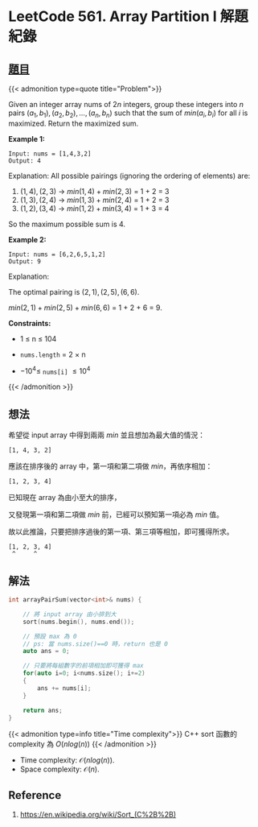 # LeetCode 561. Array Partition I 解題紀錄


## [題目](https://leetcode.com/problems/array-partition-i/)


{{< admonition type=quote title="Problem">}}

Given an integer array nums of 2$n$ integers, group these integers into $n$ pairs $(a_1, b_1), (a_2, b_2), ..., (a_n, b_n)$ such that the sum of $min(a_i, b_i)$ for all $i$ is maximized. Return the maximized sum.

 

**Example 1:**
```
Input: nums = [1,4,3,2]
Output: 4
```
Explanation: All possible pairings (ignoring the ordering of elements) are:
1. $(1, 4), (2, 3)$ -> $min(1, 4) + min(2, 3)$ = 1 + 2 = 3
2. $(1, 3), (2, 4)$ -> $min(1, 3) + min(2, 4)$ = 1 + 2 = 3
3. $(1, 2), (3, 4)$ -> $min(1, 2) + min(3, 4)$ = 1 + 3 = 4

So the maximum possible sum is 4.

**Example 2:**
```
Input: nums = [6,2,6,5,1,2]
Output: 9
```
Explanation: 

The optimal pairing is $(2, 1), (2, 5), (6, 6)$. 

$min(2, 1) + min(2, 5) + min(6, 6)$ = 1 + 2 + 6 = 9.
 

**Constraints:**

- 1 $\leq$ n $\leq$ 104

- `nums.length` = 2 $\times$ n

- $-10^4 \leq$ `nums[i]` $\leq 10^4$

{{< /admonition >}}


## 想法

希望從 input array 中得到兩兩 $min$ 並且想加為最大值的情況：
```
[1, 4, 3, 2]
```

應該在排序後的 array 中，第一項和第二項做 $min$，再依序相加：
```
[1, 2, 3, 4]
```
已知現在 array 為由小至大的排序，

又發現第一項和第二項做 $min$ 前，已經可以預知第一項必為 $min$ 值。

故以此推論，只要把排序過後的第一項、第三項等相加，即可獲得所求。

```
[1, 2, 3, 4]
 ^     ^
```


## 解法
```cpp
int arrayPairSum(vector<int>& nums) {

    // 將 input array 由小排到大
    sort(nums.begin(), nums.end());

    // 預設 max 為 0
    // ps: 當 nums.size()==0 時，return 也是 0
    auto ans = 0;

    // 只要將每組數字的前項相加即可獲得 max
    for(auto i=0; i<nums.size(); i+=2)
    {
        ans += nums[i];
    }

    return ans;
}

```

{{< admonition type=info title="Time complexity">}}
C++ sort 函數的 complexity 為 $O(nlog(n))$
{{< /admonition >}}

- Time complexity:  $\mathcal{O}(nlog(n))$.
- Space complexity:  $\mathcal{O}(n)$.



## Reference
1. https://en.wikipedia.org/wiki/Sort_(C%2B%2B)
